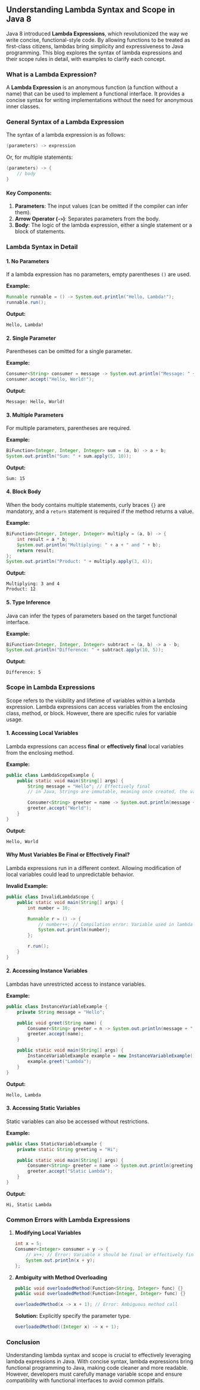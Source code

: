 ## **Understanding Lambda Syntax and Scope in Java 8**

Java 8 introduced **Lambda Expressions**, which revolutionized the way we write concise, functional-style code. By allowing functions to be treated as first-class citizens, lambdas bring simplicity and expressiveness to Java programming. This blog explores the syntax of lambda expressions and their scope rules in detail, with examples to clarify each concept.

### What is a Lambda Expression?
A **Lambda Expression** is an anonymous function (a function without a name) that can be used to implement a functional interface. It provides a concise syntax for writing implementations without the need for anonymous inner classes.

### General Syntax of a Lambda Expression
The syntax of a lambda expression is as follows:

```java
(parameters) -> expression
```
Or, for multiple statements:

```java
(parameters) -> {
    // body
}
```

#### Key Components:
1. **Parameters**: The input values (can be omitted if the compiler can infer them).
2. **Arrow Operator (`->`)**: Separates parameters from the body.
3. **Body**: The logic of the lambda expression, either a single statement or a block of statements.

### Lambda Syntax in Detail

#### 1. No Parameters
If a lambda expression has no parameters, empty parentheses `()` are used.

**Example:**
```java
Runnable runnable = () -> System.out.println("Hello, Lambda!");
runnable.run();
```
**Output:**
```
Hello, Lambda!
```

#### 2. Single Parameter
Parentheses can be omitted for a single parameter.

**Example:**
```java
Consumer<String> consumer = message -> System.out.println("Message: " + message);
consumer.accept("Hello, World!");
```
**Output:**
```
Message: Hello, World!
```

#### 3. Multiple Parameters
For multiple parameters, parentheses are required.

**Example:**
```java
BiFunction<Integer, Integer, Integer> sum = (a, b) -> a + b;
System.out.println("Sum: " + sum.apply(5, 10));
```
**Output:**
```
Sum: 15
```

#### 4. Block Body
When the body contains multiple statements, curly braces `{}` are mandatory, and a `return` statement is required if the method returns a value.

**Example:**
```java
BiFunction<Integer, Integer, Integer> multiply = (a, b) -> {
    int result = a * b;
    System.out.println("Multiplying: " + a + " and " + b);
    return result;
};
System.out.println("Product: " + multiply.apply(3, 4));
```
**Output:**
```
Multiplying: 3 and 4
Product: 12
```

#### 5. Type Inference
Java can infer the types of parameters based on the target functional interface.

**Example:**
```java
BiFunction<Integer, Integer, Integer> subtract = (a, b) -> a - b;
System.out.println("Difference: " + subtract.apply(10, 5));
```
**Output:**
```
Difference: 5
```

### Scope in Lambda Expressions
Scope refers to the visibility and lifetime of variables within a lambda expression. Lambda expressions can access variables from the enclosing class, method, or block. However, there are specific rules for variable usage.

#### 1. Accessing Local Variables
Lambda expressions can access **final** or **effectively final** local variables from the enclosing method.

**Example:**
```java
public class LambdaScopeExample {
    public static void main(String[] args) {
        String message = "Hello"; // Effectively final
        // in Java, Strings are immutable, meaning once created, the value of a String object cannot be changed directly; therefore, even without explicitly using the final keyword, the variable message will always refer to the string "Hello" throughout its scope, effectively acting like a constant.

        Consumer<String> greeter = name -> System.out.println(message + ", " + name);
        greeter.accept("World");
    }
}
```
**Output:**
```
Hello, World
```

#### Why Must Variables Be Final or Effectively Final?
Lambda expressions run in a different context. Allowing modification of local variables could lead to unpredictable behavior.

**Invalid Example:**
```java
public class InvalidLambdaScope {
    public static void main(String[] args) {
        int number = 10;

        Runnable r = () -> {
            // number++; // Compilation error: Variable used in lambda should be final or effectively final
            System.out.println(number);
        };

        r.run();
    }
}
```

#### 2. Accessing Instance Variables
Lambdas have unrestricted access to instance variables.

**Example:**
```java
public class InstanceVariableExample {
    private String message = "Hello";

    public void greet(String name) {
        Consumer<String> greeter = n -> System.out.println(message + ", " + n);
        greeter.accept(name);
    }

    public static void main(String[] args) {
        InstanceVariableExample example = new InstanceVariableExample();
        example.greet("Lambda");
    }
}
```
**Output:**
```
Hello, Lambda
```

#### 3. Accessing Static Variables
Static variables can also be accessed without restrictions.

**Example:**
```java
public class StaticVariableExample {
    private static String greeting = "Hi";

    public static void main(String[] args) {
        Consumer<String> greeter = name -> System.out.println(greeting + ", " + name);
        greeter.accept("Static Lambda");
    }
}
```
**Output:**
```
Hi, Static Lambda
```

### Common Errors with Lambda Expressions
1. **Modifying Local Variables**
   ```java
   int x = 5;
   Consumer<Integer> consumer = y -> {
       // x++; // Error: Variable x should be final or effectively final
       System.out.println(x + y);
   };
   ```

2. **Ambiguity with Method Overloading**
   ```java
   public void overloadedMethod(Function<String, Integer> func) {}
   public void overloadedMethod(Function<Integer, Integer> func) {}

   overloadedMethod(x -> x + 1); // Error: Ambiguous method call
   ```
   **Solution:** Explicitly specify the parameter type.
   ```java
   overloadedMethod((Integer x) -> x + 1);
   ```

### Conclusion
Understanding lambda syntax and scope is crucial to effectively leveraging lambda expressions in Java. With concise syntax, lambda expressions bring functional programming to Java, making code cleaner and more readable. However, developers must carefully manage variable scope and ensure compatibility with functional interfaces to avoid common pitfalls.

